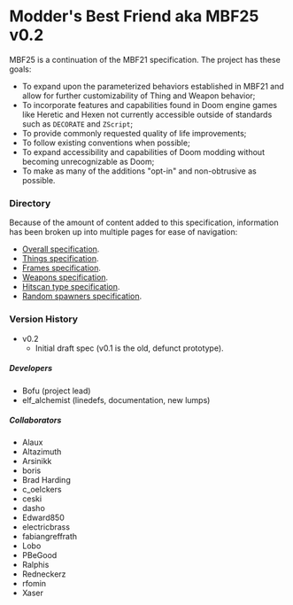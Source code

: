 # Modder's Best Friend aka MBF25 v0.2

MBF25 is a continuation of the MBF21 specification. The project has these goals:

* To expand upon the parameterized behaviors established in MBF21 and allow for further customizability of Thing and Weapon behavior;
* To incorporate features and capabilities found in Doom engine games like Heretic and Hexen not currently accessible outside of standards such as `DECORATE` and `ZScript`;
* To provide commonly requested quality of life improvements;
* To follow existing conventions when possible;
* To expand accessibility and capabilities of Doom modding without becoming unrecognizable as Doom;
* To make as many of the additions "opt-in" and non-obtrusive as possible.

### Directory

Because of the amount of content added to this specification, information has been broken up into multiple pages for ease of navigation:

- [Overall specification](./docs/spec.md).
- [Things specification](./docs/things.md).
- [Frames specification](./docs/frames.md).
- [Weapons specification](./docs/weapons.md).
- [Hitscan type specification](./docs/hitscan.md).
- [Random spawners specification](./docs/spawners.md).

### Version History
- v0.2
    - Initial draft spec (v0.1 is the old, defunct prototype).

##### Developers
- Bofu (project lead)
- elf_alchemist (linedefs, documentation, new lumps)

##### Collaborators
- Alaux
- Altazimuth
- Arsinikk
- boris
- Brad Harding
- c_oelckers
- ceski
- dasho
- Edward850
- electricbrass
- fabiangreffrath
- Lobo
- PBeGood
- Ralphis
- Redneckerz
- rfomin
- Xaser
